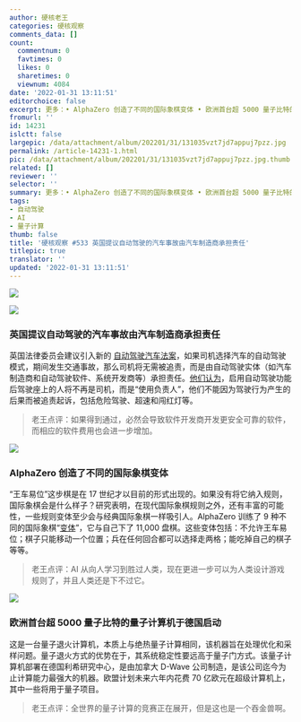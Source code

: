 ```yaml
---
author: 硬核老王
categories: 硬核观察
comments_data: []
count:
  commentnum: 0
  favtimes: 0
  likes: 0
  sharetimes: 0
  viewnum: 4084
date: '2022-01-31 13:11:51'
editorchoice: false
excerpt: 更多：• AlphaZero 创造了不同的国际象棋变体 • 欧洲首台超 5000 量子比特的量子计算机于德国启动
fromurl: ''
id: 14231
islctt: false
largepic: /data/attachment/album/202201/31/131035vzt7jd7appuj7pzz.jpg
permalink: /article-14231-1.html
pic: /data/attachment/album/202201/31/131035vzt7jd7appuj7pzz.jpg.thumb.jpg
related: []
reviewer: ''
selector: ''
summary: 更多：• AlphaZero 创造了不同的国际象棋变体 • 欧洲首台超 5000 量子比特的量子计算机于德国启动
tags:
- 自动驾驶
- AI
- 量子计算
thumb: false
title: '硬核观察 #533 英国提议自动驾驶的汽车事故由汽车制造商承担责任'
titlepic: true
translator: ''
updated: '2022-01-31 13:11:51'
---
```


![](/data/attachment/album/202201/31/131035vzt7jd7appuj7pzz.jpg)


![](/data/attachment/album/202201/31/131044vscscckc62q5tebg.jpg)


### 英国提议自动驾驶的汽车事故由汽车制造商承担责任


英国法律委员会建议引入新的 [自动驾驶汽车法案](https://www.lawcom.gov.uk/legal-reforms-to-allow-safe-introduction-of-automated-vehicles-announced/)，如果司机选择汽车的自动驾驶模式，期间发生交通事故，那么司机将无需被追责，而是由自动驾驶实体（如汽车制造商和自动驾驶软件、系统开发商等）承担责任。[他们认为](https://www.lexology.com/library/detail.aspx?g=fb37cb52-b695-4373-aa9e-6387b6ea8dfb)，启用自动驾驶功能后驾驶座上的人将不再是司机，而是“使用负责人”，他们不能因为驾驶行为产生的后果而被追责起诉，包括危险驾驶、超速和闯红灯等。



> 
> 老王点评：如果得到通过，必然会导致软件开发商开发更安全可靠的软件，而相应的软件费用也会进一步增加。
> 
> 
> 


![](/data/attachment/album/202201/31/131101v5kr7ek26xbyj77r.jpg)


### AlphaZero 创造了不同的国际象棋变体


“王车易位”这步棋是在 17 世纪才以目前的形式出现的。如果没有将它纳入规则，国际象棋会是什么样子？研究表明，在现代国际象棋规则之外，还有丰富的可能性，一些规则变体至少会与经典国际象棋一样吸引人。AlphaZero 训练了 9 种不同的国际象棋“[变体](https://cacm.acm.org/magazines/2022/2/258230-reimagining-chess-with-alphazero/fulltext)”，它与自己下了 11,000 盘棋。这些变体包括：不允许王车易位；棋子只能移动一个位置；兵在任何回合都可以选择走两格；能吃掉自己的棋子等等。



> 
> 老王点评：AI 从向人学习到胜过人类，现在更进一步可以为人类设计游戏规则了，并且人类还是下不过它。
> 
> 
> 


![](/data/attachment/album/202201/31/131122ljpctz93ij39f0in.jpg)


### 欧洲首台超 5000 量子比特的量子计算机于德国启动


这是一台量子退火计算机，本质上与绝热量子计算相同，该机器旨在处理优化和采样问题。量子退火方式的优势在于，其系统稳定性要远高于量子门方式。该量子计算机部署在德国利希研究中心，是由加拿大 D-Wave 公司制造，是该公司迄今为止计算能力最强大的机器。欧盟计划未来六年内花费 70 亿欧元在超级计算机上，其中一些将用于量子项目。



> 
> 老王点评：全世界的量子计算的竞赛正在展开，但是这也是一个吞金兽啊。
> 
> 
>